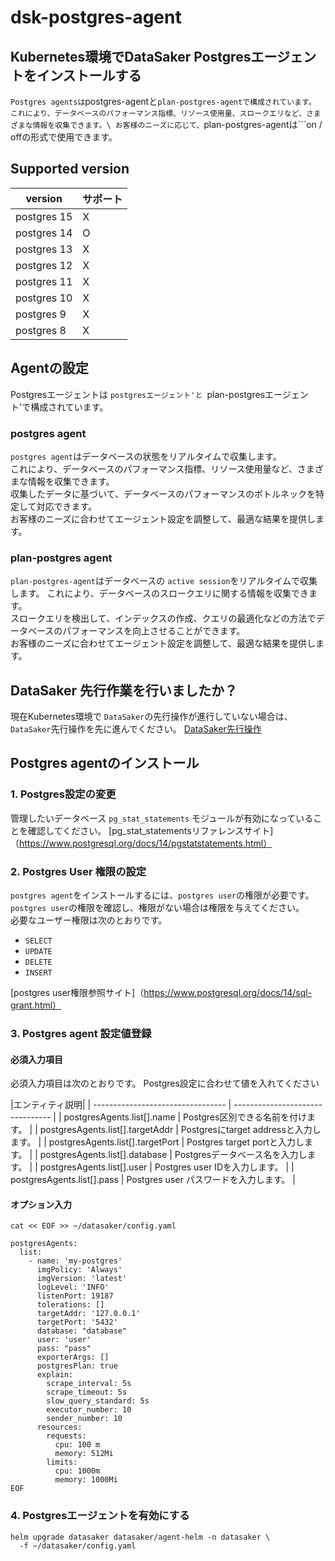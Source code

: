 # dsk-postgres-agent

## Kubernetes環境でDataSaker Postgresエージェントをインストールする

```Postgres agentsは```postgres-agentと```plan-postgres-agentで構成されています。
これにより、データベースのパフォーマンス指標、リソース使用量、スロークエリなど、さまざまな情報を収集できます。\
お客様のニーズに応じて、```plan-postgres-agentは```on / offの形式で使用できます。

## Supported version

| version |サポート|
| ----------- | ------- |
| postgres 15 | X |
| postgres 14 | O |
| postgres 13 | X |
| postgres 12 | X |
| postgres 11 | X |
| postgres 10 | X |
| postgres 9 | X |
| postgres 8 | X |

## Agentの設定

Postgresエージェントは `postgresエージェント'と `plan-postgresエージェント'で構成されています。

### postgres agent

`postgres agent`はデータベースの状態をリアルタイムで収集します。\
これにより、データベースのパフォーマンス指標、リソース使用量など、さまざまな情報を収集できます。\
収集したデータに基づいて、データベースのパフォーマンスのボトルネックを特定して対応できます。\
お客様のニーズに合わせてエージェント設定を調整して、最適な結果を提供します。

### plan-postgres agent

`plan-postgres-agent`はデータベースの `active session`をリアルタイムで収集します。
これにより、データベースのスロークエリに関する情報を収集できます。\
スロークエリを検出して、インデックスの作成、クエリの最適化などの方法でデータベースのパフォーマンスを向上させることができます。\
お客様のニーズに合わせてエージェント設定を調整して、最適な結果を提供します。

## DataSaker 先行作業を行いましたか？

現在Kubernetes環境で `DataSaker`の先行操作が進行していない場合は、 `DataSaker`先行操作を先に進んでください。 [DataSaker先行操作](dsk-postgres-agent/ja/$%7BPREPARATION\_MANUAL\_JP%7D/)


## Postgres agentのインストール

### 1. Postgres設定の変更

管理したいデータベース `pg_stat_statements` モジュールが有効になっていることを確認してください。
[pg\_stat\_statementsリファレンスサイト]（https://www.postgresql.org/docs/14/pgstatstatements.html）

### 2. Postgres User 権限の設定

`postgres agent`をインストールするには、`postgres user`の権限が必要です。\
`postgres user`の権限を確認し、権限がない場合は権限を与えてください。\
必要なユーザー権限は次のとおりです。

* `SELECT`
* `UPDATE`
* `DELETE`
* `INSERT`

[postgres user権限参照サイト]（https://www.postgresql.org/docs/14/sql-grant.html）

### 3. Postgres agent 設定値登録

#### 必須入力項目

必須入力項目は次のとおりです。 Postgres設定に合わせて値を入れてください

|エンティティ説明|
| --------------------------------- | -------------------------------- |
| postgresAgents.list\[].name | Postgres区別できる名前を付けます。 |
| postgresAgents.list\[].targetAddr | Postgresにtarget addressと入力します。 |
| postgresAgents.list\[].targetPort | Postgres target portと入力します。 |
| postgresAgents.list\[].database | Postgresデータベース名を入力します。 |
| postgresAgents.list\[].user | Postgres user IDを入力します。 |
| postgresAgents.list\[].pass | Postgres user パスワードを入力します。 |

#### オプション入力

```shell
cat << EOF >> ~/datasaker/config.yaml

postgresAgents:
  list:
    - name: 'my-postgres'
      imgPolicy: 'Always'
      imgVersion: 'latest'
      logLevel: 'INFO'
      listenPort: 19187
      tolerations: []
      targetAddr: '127.0.0.1'
      targetPort: '5432'
      database: "database"
      user: 'user'
      pass: "pass"
      exporterArgs: []
      postgresPlan: true
      explain:
        scrape_interval: 5s
        scrape_timeout: 5s
        slow_query_standard: 5s
        executor_number: 10
        sender_number: 10
      resources:
        requests:
          cpu: 100 m
          memory: 512Mi
        limits:
          cpu: 1000m
          memory: 1000Mi
EOF
```

### 4. Postgresエージェントを有効にする

```shell
helm upgrade datasaker datasaker/agent-helm -n datasaker \
  -f ~/datasaker/config.yaml
```